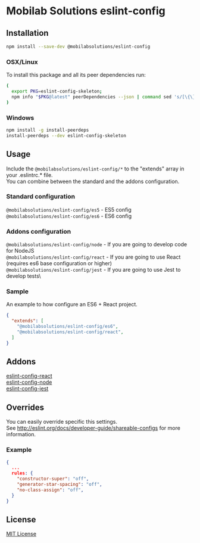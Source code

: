 # Mobilab Solutions eslint-config

## Installation

```bash
npm install --save-dev @mobilabsolutions/eslint-config
```

### OSX/Linux

To install this package and all its peer dependencies run:

```bash
(
  export PKG=eslint-config-skeleton;
  npm info "$PKG@latest" peerDependencies --json | command sed 's/[\{\},]//g ; s/: /@/g' | xargs npm install --save-dev "$PKG@latest"
)
```

### Windows

```bash
npm install -g install-peerdeps
install-peerdeps --dev eslint-config-skeleton
```

## Usage

Include the `@mobilabsolutions/eslint-config/*` to the "extends" array in your .eslintrc.\* file.\
You can combine between the standard and the addons configuration.

### Standard configuration

`@mobilabsolutions/eslint-config/es5` - ES5 config\
`@mobilabsolutions/eslint-config/es6` - ES6 config

### Addons configuration

`@mobilabsolutions/eslint-config/node` - If you are going to develop code for NodeJS\
`@mobilabsolutions/eslint-config/react` - If you are going to use React (requires es6 base configuration or higher)\
`@mobilabsolutions/eslint-config/jest` - If you are going to use Jest to develop tests\

### Sample

An example to how configure an ES6 + React project.

```json
{
  "extends": [
    "@mobilabsolutions/eslint-config/es6",
    "@mobilabsolutions/eslint-config/react",
  ]
}
```

## Addons

[eslint-config-react](./addons/react/README.md)\
[eslint-config-node](./addons/node/README.md)\
[eslint-config-jest](./addons/jest/README.md)

## Overrides

You can easily override specific this settings.\
See http://eslint.org/docs/developer-guide/shareable-configs for more information.

### Example

```json
{
  ...
  rules: {
    "constructor-super": "off",
    "generator-star-spacing": "off",
    "no-class-assign": "off",
  }
}
```

## License
[MIT License](./LICENSE.md)